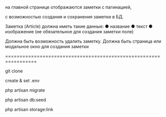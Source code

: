 на главной странице отображаются заметки с пагинацией, 

с возможностью создания и сохранения заметки в БД.


Заметка (Article) должна иметь такие данные:
● название
● текст
● изображение (не обязательное для создания заметки поле)


Должна быть возможность удалить заметку.
Должна быть страница или модальное окно для создания заметки

=================================================================

git clone

create & set .env

php artisan migrate

php artisan db:seed

php artisan storage:link
